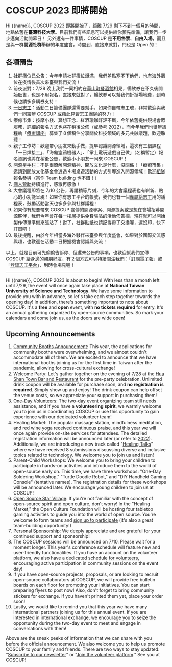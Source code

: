 # COSCUP 2023 即將開始

Hi {{name}},
COSCUP 2023 即將開始了，距離 7/29 剩下不到一個月的時間，地點依舊在**臺灣科技大學**。目前我們有些訊息可以提供給你預先準備，讓我們一步步邁向活動開幕日！
另外還有一件事情，COSCUP 是**不用售票**、**自由入場**，而且是與一群**開源社群**舉辦的年度盛會，時間到、直接來就對，門也是 Open 的！

## 各項預告

1. [社群攤位已公告](https://blog.coscup.org/2023/06/coscup2023-booth.html?utm_source=newsletter&utm_medium=email&utm_campaign=advance_notice&utm_id=paper230708)：今年申請社群攤位爆滿，我們差點塞不下他們，也有海外攤位在疫情後首次來臺與我們交流！
2. 前夜派對：7/28 晚上我們一同相約在[華山町餐酒館](https://www.google.com/maps/search/%E8%8F%AF%E5%B1%B1%E7%94%BA%E9%A4%90%E9%85%92%E9%A4%A8)相見，暢飲券在不久後開始販售，也是不用報名，直接來就對了，暢飲券可以幫我們折抵場地費，到時候也請多多購券支持！
3. [一日志工](https://volunteer.coscup.org/tasks/2023?utm_source=newsletter&utm_medium=email&utm_campaign=advance_notice&utm_id=paper230708)：活動二日籌備團隊還需要幫手，如果你自帶志工魂，非常歡迎與我們一同籌辦 COSCUP 或藉此見習志工團隊的努力！
4. 療癒市集：按摩小棧、冥想正念、紅酒瑜珈好評不斷，今年依舊提供現場會眾服務，詳細的報名方式也將在稍後公佈（或參考 [2022](https://blog.coscup.org/2022/07/introducing-healing-market-with-yoga.html?utm_source=newsletter&utm_medium=email&utm_campaign=advance_notice&utm_id=paper230708)），而今年我們也舉辦議程軌「[療癒講座](https://volunteer.coscup.org/schedule/2023/talks/5133e/%E7%A7%91%E6%8A%80%E9%A0%98%E5%9F%9F%E7%9A%84%E5%A4%9A%E5%85%83%E5%85%B1%E8%9E%8D+-+%E7%99%82%E7%99%92%E8%AC%9B%E5%BA%A7?utm_source=newsletter&utm_medium=email&utm_campaign=advance_notice&utm_id=paper230708)」募集了８個稿件分享關於科技領域的多元共融議題，歡迎聆聽！
5. 親子工作坊：歡迎帶小朋友來動手做，提早認識開源領域，這次有三個課程「一日焊接工」、「海龜塗鴉機器人」、「掌上電玩遊戲自己做」（名稱暫定）報名資訊也將在稍後公告，歡迎小小朋友一同來 COSCUP！
6. [開源星手村](https://openstartervillage.ocf.tw/?utm_source=newsletter&utm_medium=email&utm_campaign=advance_notice&utm_id=paper230708)：不是很瞭解開源精神、開放文化是什麼，沒關係！「療癒市集」邀請到開放文化基金會透過４場桌遊活動的方式引導進入開源領域！歡迎[組隊報名參與](https://forms.gle/YYaaiwBpeQu1MTYF9)（當作 Team building 也不錯！）
7. [個人贊助](https://ocf.neticrm.tw/civicrm/contribute/transact?reset=1&id=69&utm_source=newsletter&utm_medium=email&utm_campaign=advance_notice&utm_id=paper230708)持續進行，感激再感激！
8. 大會議程即將在 7/10 公告，再請稍等片刻，今年的大會議程表也有嶄新、貼心的小功能呈現！如果你有志工平台的帳號，我們也有一個[專屬給志工](https://volunteer.coscup.org/schedule/2023?utm_source=newsletter&utm_medium=email&utm_campaign=advance_notice&utm_id=paper230708)用的議程表，鼓勵活動當天也多多參與社群議程！
9. 如果你有想要帶來 COSCUP 宣傳的開源專案、開源提案或是想在會場招募開源夥伴，我們今年會在每一樓層提供免費張貼的活動佈告欄，現在就可以開始製作傳單準備來張貼了！對了，社群貼紙也請記得帶了交換喔，還沒印，快下訂單吧！
10. 最後提醒，由於今年相當多海外夥伴來臺參與年度盛會，如果對於國際交流感興趣，也歡迎在活動二日把握機會認識與交流！

以上，就是目前可先偷偷告訴你、但還未公告的事項，也歡迎幫我們宣傳 COSCUP 給身邊的親朋好友，有２個方式可以持續關注我們：「[訂閱電子報](https://secretary.coscup.org/subscribe/coscup?utm_source=newsletter&utm_medium=email&utm_campaign=advance_notice&utm_id=paper230708)」或「[登錄志工平台](https://volunteer.coscup.org/?utm_source=newsletter&utm_medium=email&utm_campaign=advance_notice&utm_id=paper230708)」，到時會場見喔！

---

Hi {{name}},
COSCUP 2023 is about to begin! With less than a month left until 7/29, the event will once again take place at **National Taiwan University of Science and Technology**. We have some information to provide you with in advance, so let's take each step together towards the opening day!
In addition, there's something important to note about COSCUP. It's a **free** and **open** event, with **no tickets required** for entry. It's an annual gathering organized by open-source communities. So mark your calendars and come join us, as the doors are wide open!

## Upcoming Announcements

1. [Community Booths Announcement](https://blog.coscup.org/2023/06/coscup2023-booth.html?utm_source=newsletter&utm_medium=email&utm_campaign=advance_notice&utm_id=paper230708): This year, the applications for community booths were overwhelming, and we almost couldn't accommodate all of them. We are excited to announce that we have international booths joining us for the first time in Taiwan after the pandemic, allowing for cross-cultural exchange!
2. Welcome Party: Let's gather together on the evening of 7/28 at the [Hua Shan Town Bar and Restaurant](https://www.google.com/maps/search/%E8%8F%AF%E5%B1%B1%E7%94%BA%E9%A4%90%E9%85%92%E9%A4%A8) for the pre-party celebration. Unlimited drink coupon will be available for purchase soon, and **no registration is required**. Simply show up and enjoy! The drink coupon can help offset the venue costs, so we appreciate your support in purchasing them!
3. [One-Day Volunteers](https://volunteer.coscup.org/tasks/2023?utm_source=newsletter&utm_medium=email&utm_campaign=advance_notice&utm_id=paper230708): The two-day event organizing team still needs assistance, and if you have a **volunteering spirit**, we warmly welcome you to join us in coordinating COSCUP or use this opportunity to gain experience with our dedicated volunteer team!
4. Healing Market: The popular massage station, mindfulness meditation, and red wine yoga received continuous praise, and this year we will once again provide on-site services for attendees. The detailed registration information will be announced later (or refer to [2022](https://blog.coscup.org/2022/07/introducing-healing-market-with-yoga.html?utm_source=newsletter&utm_medium=email&utm_campaign=advance_notice&utm_id=paper230708)). Additionally, we are introducing a new track called "[Healing Talks](https://volunteer.coscup.org/schedule/2023/talks/5133e/%E7%A7%91%E6%8A%80%E9%A0%98%E5%9F%9F%E7%9A%84%E5%A4%9A%E5%85%83%E5%85%B1%E8%9E%8D+-+%E7%99%82%E7%99%92%E8%AC%9B%E5%BA%A7?utm_source=newsletter&utm_medium=email&utm_campaign=advance_notice&utm_id=paper230708)" where we have received 8 submissions discussing diverse and inclusive topics related to technology. We welcome you to join us and listen!
5. Parent-Child Workshops: We welcome you to bring your children to participate in hands-on activities and introduce them to the world of open-source early on. This time, we have three workshops: "One-Day Soldering Workshop," "Turtle Doodle Robot," and "DIY Handheld Gaming Console" (tentative names). The registration details for these workshops will be announced later. We encourage young children to join us at COSCUP!
6. [Open Source Star Village](https://openstartervillage.ocf.tw/?utm_source=newsletter&utm_medium=email&utm_campaign=advance_notice&utm_id=paper230708): If you're not familiar with the concept of open-source spirit and open culture, don't worry! In the "Healing Market," the Open Culture Foundation will be hosting four tabletop gaming activities to guide you into the world of open source. You're welcome to form teams and [sign up to participate](https://forms.gle/YYaaiwBpeQu1MTYF9) (it's also a great team-building opportunity!)
7. [Personal Sponsorship](https://ocf.neticrm.tw/civicrm/contribute/transact?reset=1&id=69&utm_source=newsletter&utm_medium=email&utm_campaign=advance_notice&utm_id=paper230708): We deeply appreciate and are grateful for your continued support and sponsorship!
8. The COSCUP sessions will be announced on 7/10. Please wait for a moment longer. This year's conference schedule will feature new and user-friendly functionalities. If you have an account on the volunteer platform, we also have a dedicated schedule [for volunteers](https://volunteer.coscup.org/schedule/2023?utm_source=newsletter&utm_medium=email&utm_campaign=advance_notice&utm_id=paper230708), encouraging active participation in community sessions on the event day!
9. If you have open-source projects, proposals, or are looking to recruit open-source collaborators at COSCUP, we will provide free bulletin boards on each floor for promoting your initiatives. You can start preparing flyers to post now! Also, don't forget to bring community stickers for exchange. If you haven't printed them yet, place your order soon!
10. Lastly, we would like to remind you that this year we have many international partners joining us for this annual event. If you are interested in international exchange, we encourage you to seize the opportunity during the two-day event to meet and engage in conversations with them!

Above are the sneak peeks of information that we can share with you before the official announcement. We also welcome you to help us promote COSCUP to your family and friends. There are two ways to stay updated: "[Subscribe to our newsletter](https://secretary.coscup.org/subscribe/coscup?utm_source=newsletter&utm_medium=email&utm_campaign=advance_notice&utm_id=paper230708)" or "[Join the volunteer platform](https://volunteer.coscup.org/?utm_source=newsletter&utm_medium=email&utm_campaign=advance_notice&utm_id=paper230708)." See you at COSCUP!
